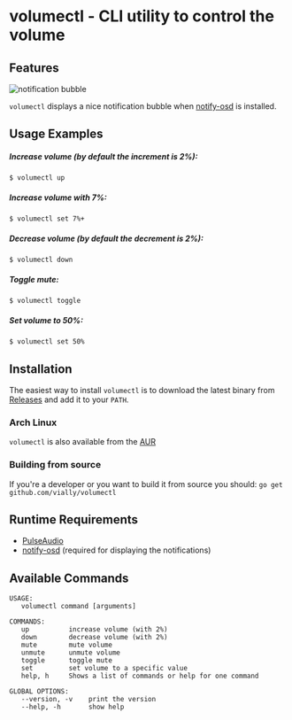 # volumectl - CLI utility to control the volume


## Features

![notification bubble](https://wiki.ubuntu.com/Sound?action=AttachFile&do=get&target=notification.jpg)

`volumectl` displays a nice notification bubble when [notify-osd](https://launchpad.net/ubuntu/+source/notify-osd) is installed.


## Usage Examples

##### Increase volume (by default the increment is 2%):
`$ volumectl up`

##### Increase volume with 7%:
`$ volumectl set 7%+`

##### Decrease volume (by default the decrement is 2%):
`$ volumectl down`

##### Toggle mute:
`$ volumectl toggle`

##### Set volume to 50%:
`$ volumectl set 50%`


## Installation

The easiest way to install `volumectl` is to download the latest binary from [Releases](https://github.com/vially/volumectl/releases) and add it to your `PATH`.

### Arch Linux
`volumectl` is also available from the [AUR](https://aur.archlinux.org/packages/volumectl/)

### Building from source

If you're a developer or you want to build it from source you should: `go get github.com/vially/volumectl`

## Runtime Requirements
 * [PulseAudio](http://www.freedesktop.org/wiki/Software/PulseAudio/)
 * [notify-osd](https://launchpad.net/ubuntu/+source/notify-osd) (required for displaying the notifications)


## Available Commands
    USAGE:
       volumectl command [arguments]

    COMMANDS:
       up          increase volume (with 2%)
       down        decrease volume (with 2%)
       mute        mute volume
       unmute      unmute volume
       toggle      toggle mute
       set         set volume to a specific value
       help, h     Shows a list of commands or help for one command

    GLOBAL OPTIONS:
       --version, -v    print the version
       --help, -h       show help
